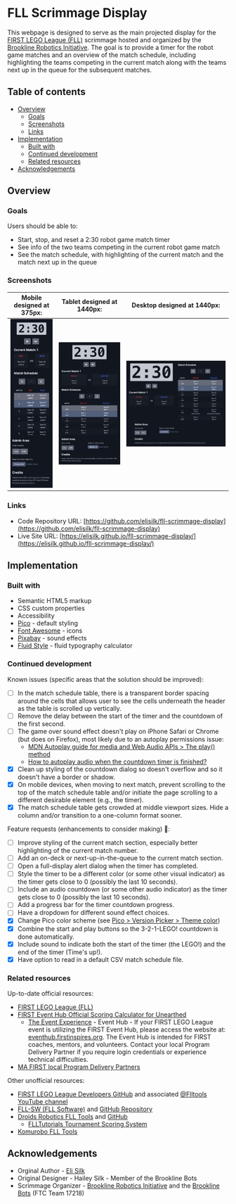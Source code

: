 # FLL Scrimmage Display

This webpage is designed to serve as the main projected display for the [FIRST LEGO League (FLL)](https://www.firstlegoleague.org/) scrimmage hosted and organized by the [Brookline Robotics Initiative](https://www.brooklinerobotics.org/). The goal is to provide a timer for the robot game matches and an overview of the match schedule, including highlighting the teams competing in the current match along with the teams next up in the queue for the subsequent matches.

## Table of contents

- [Overview](#overview)
  - [Goals](#goals)
  - [Screenshots](#screenshots)
  - [Links](#links)
- [Implementation](#implementation)
  - [Built with](#built-with)
  - [Continued development](#continued-development)
  - [Related resources](#related-resources)
- [Acknowledgements](#acknowledgements)

## Overview

### Goals

Users should be able to:

- Start, stop, and reset a 2:30 robot game match timer
- See info of the two teams competing in the current robot game match
- See the match schedule, with highlighting of the current match and the match next up in the queue

### Screenshots

|        Mobile designed at 375px:         |        Tablet designed at 1440px:        | Desktop designed at 1440px:               |
| :--------------------------------------: | :--------------------------------------: | ----------------------------------------- |
| ![](./screenshots/screenshot-mobile.png) | ![](./screenshots/screenshot-tablet.png) | ![](./screenshots/screenshot-desktop.png) |

### Links

- Code Repository URL: [https://github.com/elisilk/fll-scrimmage-display](https://github.com/elisilk/fll-scrimmage-display)
- Live Site URL: [https://elisilk.github.io/fll-scrimmage-display/](https://elisilk.github.io/fll-scrimmage-display/)

## Implementation

### Built with

- Semantic HTML5 markup
- CSS custom properties
- Accessibility
- [Pico](https://picocss.com/) - default styling
- [Font Awesome](https://fontawesome.com/) - icons
- [Pixabay](https://pixabay.com/sound-effects/) - sound effects
- [Fluid Style](https://fluid.style/) - fluid typography calculator

### Continued development

Known issues (specific areas that the solution should be improved):

- [ ] In the match schedule table, there is a transparent border spacing around the cells that allows user to see the cells underneath the header as the table is scrolled up vertically.
- [ ] Remove the delay between the start of the timer and the countdown of the first second.
- [ ] The game over sound effect doesn't play on iPhone Safari or Chrome (but does on Firefox), most likely due to an autoplay permissions issue:
  - [MDN Autoplay guide for media and Web Audio APIs > The play() method](https://developer.mozilla.org/en-US/docs/Web/Media/Guides/Autoplay#the_play_method)
  - [How to autoplay audio when the countdown timer is finished?](https://stackoverflow.com/questions/55490155/how-to-autoplay-audio-when-the-countdown-timer-is-finished)
- [x] Clean up styling of the countdown dialog so doesn't overflow and so it doesn't have a border or shadow.
- [x] On mobile devices, when moving to next match, prevent scrolling to the top of the match schedule table and/or initiate the page scrolling to a different desirable element (e.g., the timer).
- [x] The match schedule table gets crowded at middle viewport sizes. Hide a column and/or transition to a one-column format sooner.

Feature requests (enhancements to consider making) 🤔:

- [ ] Improve styling of the current match section, especially better highlighting of the current match number.
- [ ] Add an on-deck or next-up-in-the-queue to the current match section.
- [ ] Open a full-display alert dialog when the timer has completed.
- [ ] Style the timer to be a different color (or some other visual indicator) as the timer gets close to 0 (possibly the last 10 seconds).
- [ ] Include an audio countdown (or some other audio indicator) as the timer gets close to 0 (possibly the last 10 seconds).
- [ ] Add a progress bar for the timer countdown progress.
- [ ] Have a dropdown for different sound effect choices.
- [x] Change Pico color scheme (see [Pico > Version Picker > Theme color](https://picocss.com/docs/version-picker/))
- [x] Combine the start and play buttons so the 3-2-1-LEGO! countdown is done automatically.
- [x] Include sound to indicate both the start of the timer (the LEGO!) and the end of the timer (Time's up!).
- [x] Have option to read in a default CSV match schedule file.

### Related resources

Up-to-date official resources:

- [FIRST LEGO League (FLL)](https://www.firstlegoleague.org/)
- [FIRST Event Hub Official Scoring Calculator for Unearthed](https://eventhub.firstinspires.org/scoresheet)
  - [The Event Experience](https://www.firstinspires.org/robotics/fll/event-experience) - Event Hub - If your FIRST LEGO League event is utilizing the FIRST Event Hub, please access the website at: [eventhub.firstinspires.org](https://eventhub.firstinspires.org/login). The Event Hub is intended for FIRST coaches, mentors, and volunteers. Contact your local Program Delivery Partner if you require login credentials or experience technical difficulties.
- [MA FIRST local Program Delivery Partners](https://www.firstinspires.org/find-local-support#country=42&stateprov=4466)

Other unofficial resources:

- [FIRST LEGO League Developers GitHub](https://github.com/FirstLegoLeague) and associated [@Flltools YouTube channel](https://www.youtube.com/c/Flltools)
- [FLL-SW (FLL Software)](https://jpschewe.github.io/fll-sw/) and [GitHub Repository](https://github.com/jpschewe/fll-sw)
- [Droids Robotics FLL Tools](https://flltools.flltutorials.com/home) and [GitHub](https://github.com/droidsrobotics)
  - [FLLTutorials Tournament Scoring System](https://tournament.flltutorials.com/)
- [Komurobo FLL Tools](https://komurobo.com/fll/dashboard/)

## Acknowledgements

- Orginal Author - [Eli Silk](https://github.com/elisilk)
- Original Designer - Hailey Silk - Member of the Brookline Bots
- Scrimmage Organizer - [Brookline Robotics Initiative](https://www.brooklinerobotics.org/) and the [Brookline Bots](https://brooklinebots.org/) (FTC Team 17218)
